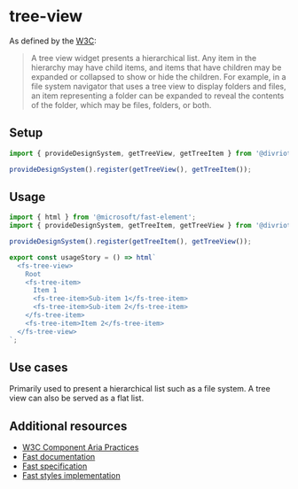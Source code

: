 # tree-view

As defined by the [W3C](https://w3c.github.io/aria/#tree):

> A tree view widget presents a hierarchical list. Any item in the hierarchy may have child items, and items that have children may be expanded or collapsed to show or hide the children. For example, in a file system navigator that uses a tree view to display folders and files, an item representing a folder can be expanded to reveal the contents of the folder, which may be files, folders, or both.

## Setup

```ts
import { provideDesignSystem, getTreeView, getTreeItem } from '@divriots/starter-furious';

provideDesignSystem().register(getTreeView(), getTreeItem());
```

## Usage

```js preview-story
import { html } from '@microsoft/fast-element';
import { provideDesignSystem, getTreeItem, getTreeView } from '@divriots/starter-furious';

provideDesignSystem().register(getTreeItem(), getTreeView());

export const usageStory = () => html`
  <fs-tree-view>
    Root
    <fs-tree-item>
      Item 1
      <fs-tree-item>Sub-item 1</fs-tree-item>
      <fs-tree-item>Sub-item 2</fs-tree-item>
    </fs-tree-item>
    <fs-tree-item>Item 2</fs-tree-item>
  </fs-tree-view>
`;
```

## Use cases

Primarily used to present a hierarchical list such as a file system. A tree view can also be served as a flat list.

## Additional resources

- [W3C Component Aria Practices](https://www.w3.org/TR/wai-aria/#tree)
- [Fast documentation](https://github.com/microsoft/fast/blob/master/packages/web-components/fast-foundation/src/tree-view/README.md)
- [Fast specification](https://github.com/microsoft/fast/blob/master/packages/web-components/fast-foundation/src/tree-view/tree-view.spec.md)
- [Fast styles implementation](https://github.com/microsoft/fast/blob/master/packages/web-components/fast-components/src/tree-view/tree-view.styles.ts)
